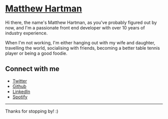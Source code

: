 # [Matthew Hartman](http://matthewhartman.com.au)

Hi there, the name's Matthew Hartman, as you've probably figured out by now, and I'm a passionate front end developer with over 10 years of industry experience.

When I'm not working, I'm either hanging out with my wife and daughter, travelling the world, socialising with friends, becoming a better table tennis player or being a good foodie.

## Connect with me

* [Twitter](http://twitter.com/matthewhartmans)
* [Github](https://github.com/matthewhartman)
* [LinkedIn](https://www.linkedin.com/in/matthew-hartman-1070134a)
* [Spotify](https://open.spotify.com/user/matthew.hartman)

* * *

Thanks for stopping by! :)
